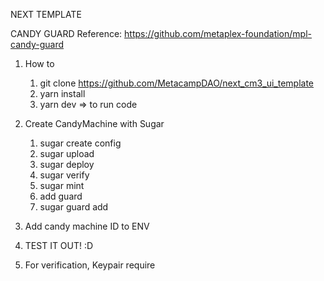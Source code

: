 NEXT TEMPLATE

CANDY GUARD Reference: https://github.com/metaplex-foundation/mpl-candy-guard

1. How to
   1. git clone https://github.com/MetacampDAO/next_cm3_ui_template
   2. yarn install
   3. yarn dev => to run code

2. Create CandyMachine with Sugar
   1. sugar create config
   2. sugar upload
   3. sugar deploy
   4. sugar verify
   5. sugar mint
   6. add guard
   7. sugar guard add
3. Add candy machine ID to ENV
4. TEST IT OUT! :D

5. For verification, Keypair require
